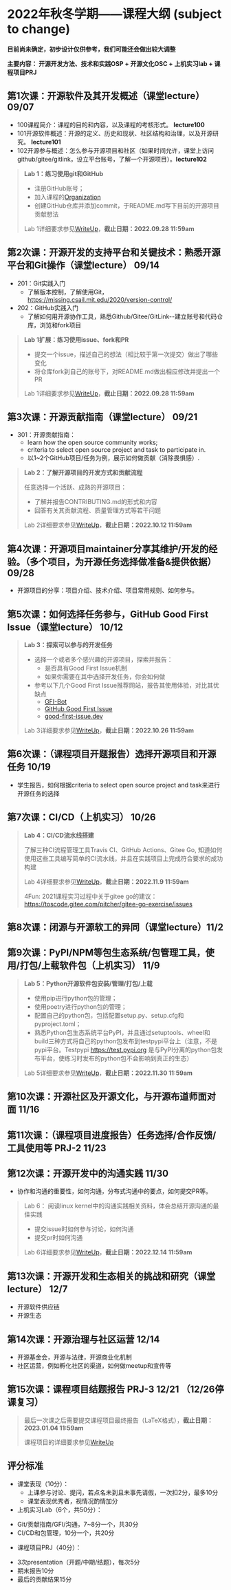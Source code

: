 
# 2022年秋冬学期——课程大纲 (subject to change)

**目前尚未确定，初步设计仅供参考，我们可能还会做出较大调整**

**主要内容： 开源开发方法、技术和实践OSP + 开源文化OSC + 上机实习lab  + 课程项目PRJ**

## 第1次课：开源软件及其开发概述（课堂lecture）  09/07  

* 100课程简介：课程的目的和内容，以及课程的考核形式。  **lecture100**    
* 101开源软件概述：开源的定义、历史和现状、社区结构和治理，以及开源研究。 **lecture101**  
* 102开源参与概述：怎么参与开源项目和社区（如果时间允许，课堂上访问github/gitee/gitlink，设立平台账号，了解一个开源项目）。**lecture102** 

> **Lab 1：练习使用git和GitHub**
>  - 注册GitHub账号；
>  - 加入课程的[Organization](https://github.com/OSS-Dev-Course-PKU)
>  - 创建GitHub仓库并添加commit，于README.md写下目前的开源项目贡献想法
> 
> Lab 1详细要求参见[WriteUp](Assignments/Lab1.md)，**截止日期：2022.09.28 11:59am**

## 第2次课：开源开发的支持平台和关键技术：熟悉开源平台和Git操作（课堂lecture） 09/14      
  
* 201：Git实践入门  
  - 了解版本控制，了解使用Git，https://missing.csail.mit.edu/2020/version-control/   
* 202：GitHub实践入门    
  - 了解如何用开源协作工具，熟悉Github/Gitee/GitLink--建立账号和代码仓库，浏览和fork项目

> **Lab 1扩展：练习使用issue、fork和PR**
>  - 提交一个issue，描述自己的想法（相比较于第一次提交）做出了哪些变化
>  - 将仓库fork到自己的账号下，对README.md做出相应修改并提出一个PR
>
> Lab 1详细要求参见[WriteUp](Assignments/Lab1.md)，**截止日期：2022.09.28 11:59am**

## 第3次课：开源贡献指南（课堂lecture） 09/21   

* 301：开源贡献指南：  
  - learn how the open source community works;    
  - criteria to select open source project and task to participate in.  
  - 以1~2个GitHub项目/任务为例，展示如何做贡献（消除畏惧感）.

> **Lab 2：了解开源项目的开发方式和贡献流程**
> 
> 任意选择一个活跃、成熟的开源项目：
> - 了解并报告CONTRIBUTING.md的形式和内容
> - 回答有关其贡献流程、质量管理方式等若干问题
>
> Lab 2详细要求参见[WriteUp](Assignments/Lab2.md)，**截止日期：2022.10.12 11:59am**

## 第4次课：开源项目maintainer分享其维护/开发的经验。（多个项目，为开源任务选择做准备&提供依据）  	 09/28

* 开源项目的分享：项目介绍、技术介绍、项目常用规则、如何参与。    

## 第5次课：如何选择任务参与，GitHub Good First Issue（课堂lecture）  10/12   

> **Lab 3：探索可以参与的开发任务** 
> 
> - 选择一个或者多个感兴趣的开源项目，探索并报告：
>   * 是否具有Good First Issue机制
>   * 如果你需要在其中选择开发任务，你会如何做
> - 参考以下几个Good First Issue推荐网站，报告其使用体验，对比其优缺点
>   * [GFI-Bot](https://gfibot.io)
>   * [GitHub Good First Issue](https://github.com/topics/good-first-issue)
>   * [good-first-issue.dev](https://goodfirstissue.dev/)
> 
> Lab 3详细要求参见[WriteUp](Assignments/Lab3.md)，**截止日期：2022.10.26 11:59am**


## 第6次课：（课程项目开题报告）选择开源项目和开源任务  10/19

* 学生报告，如何根据criteria to select open source project and task来进行开源任务的选择

## 第7次课：CI/CD（上机实习） 10/26
 
> **Lab 4：CI/CD流水线搭建** 
> 
> 了解三种CI流程管理工具Travis CI、GitHub Actions、Gitee Go, 知道如何使用这些工具编写简单的CI流水线，并且在实践项目上完成符合要求的成功构建
>
> Lab 4详细要求参见[WriteUp](Assignments/Lab4.md)，**截止日期：2022.11.9 11:59am**
>
> 4Fun: 2021课程实习过程中关于gitee go的建议：https://toscode.gitee.com/pitcher/gitee-go-exercise/issues  


## 第8次课：闭源与开源软工的异同（课堂lecture）11/2



## 第9次课：PyPI/NPM等包生态系统/包管理工具，使用/打包/上载软件包（上机实习） 11/9

> **Lab 5：Python开源软件包安装/管理/打包/上载**
>
> - 使用pip进行python包的管理；
> - 使用poetry进行python包的管理；
> - 配置自己的python包，包括配置setup.py、setup.cfg和pyproject.toml；
> - 熟悉Python包生态系统平台PyPI，并且通过setuptools、wheel和build三种方式将自己的python包发布到testpypi平台上（注意，不是pypi平台。Testpypi https://test.pypi.org 是与PyPI分离的python包发布平台，使练习时发布的python包不会影响到真正的生态）
>
> Lab 5详细要求参见[WriteUp](Assignments/Lab5.md)，**截止日期：2022.11.30 11:59am**

## 第10次课：开源社区及开源文化，与开源布道师面对面 11/16



## 第11次课：（课程项目进度报告）任务选择/合作反馈/工具使用等 PRJ-2  11/23



## 第12次课：开源开发中的沟通实践 11/30   

* 协作和沟通的重要性，如何沟通，分布式沟通中的要点，如何提交PR等。

> Lab 6： 阅读linux kernel中的沟通实践相关资料，体会总结开源沟通的最佳实践
>
> - 提交issue时如何参与讨论，如何沟通
> - 提交pr时如何沟通
>
> Lab 6详细要求参见[WriteUp](Assignments/Lab6.md)，**截止日期：2022.12.14 11:59am**

## 第13次课：开源开发和生态相关的挑战和研究（课堂lecture） 12/7

* 开源软件供应链
* 开源生态

## 第14次课：开源治理与社区运营	  12/14  

* 开源基金会，开源与法律，开源商业化机制
* 社区运营，例如孵化社区的渠道，如何做meetup和宣传等

## 第15次课：课程项目结题报告 PRJ-3 12/21  （12/26停课复习）

> 最后一次课之后需要提交课程项目最终报告（LaTeX格式），**截止日期：2023.01.04 11:59am**
>
> 课程项目的详细要求参见[WriteUp](Assignments/Project.md)

## 评分标准

* 课堂表现（10分）：
  - 上课参与讨论、提问，若点名未到且未事先请假，一次扣2分，最多10分
  - 课堂表现优秀者，视情况酌情加分
*	上机实习Lab（6个，共50分）：
  - Git/贡献指南/GFI/沟通，7~8分一个，共30分  
  - CI/CD和包管理，10分一个，共20分
*	课程项目PRJ（40分）：
  - 3次presentation（开题/中期/结题），每次5分
  - 期末报告10分
  - 最后的贡献结果15分
